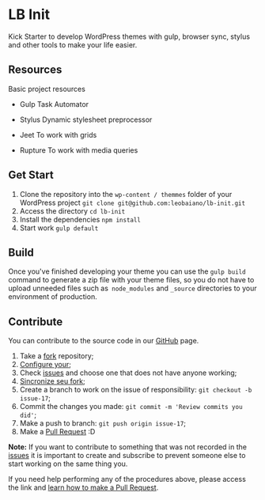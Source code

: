 # LB Init

Kick Starter to develop WordPress themes with gulp, browser sync, stylus and other tools to make your life easier.

## Resources
Basic project resources

- Gulp
Task Automator

- Stylus
Dynamic stylesheet preprocessor

- Jeet
To work with grids

- Rupture
To work with media queries

## Get Start

1. Clone the repository into the `wp-content / themmes` folder of your WordPress project `git clone git@github.com:leobaiano/lb-init.git`
2. Access the directory `cd lb-init`
3. Install the dependencies `npm install`
4. Start work `gulp default`

## Build

Once you've finished developing your theme you can use the `gulp build` command to generate a zip file with your theme files, so you do not have to upload unneeded files such as` node_modules` and `_source` directories to your environment of production.

## Contribute

You can contribute to the source code in our [GitHub](https://github.com/leobaiano/lb-init) page.

1. Take a [fork](https://help.github.com/articles/fork-a-repo/) repository;
3. [Configure your](https://help.github.com/articles/configuring-a-remote-for-a-fork/);
2. Check [issues](https://github.com/leobaiano/lb-init/issues) and choose one that does not have anyone working;
4. [Sincronize seu fork](https://help.github.com/articles/syncing-a-fork/);
2. Create a branch to work on the issue of responsibility: `git checkout -b issue-17`;
3. Commit the changes you made: `git commit -m 'Review commits you did'`;
4. Make a push to branch: `git push origin issue-17`;
5. Make a [Pull Request](https://help.github.com/articles/using-pull-requests/) :D

**Note:** If you want to contribute to something that was not recorded in the [issues](https://github.com/leobaiano/lb-init/issues) it is important to create and subscribe to prevent someone else to start working on the same thing you.

If you need help performing any of the procedures above, please access the link and [learn how to make a Pull Request](https://help.github.com/articles/creating-a-pull-request/).
